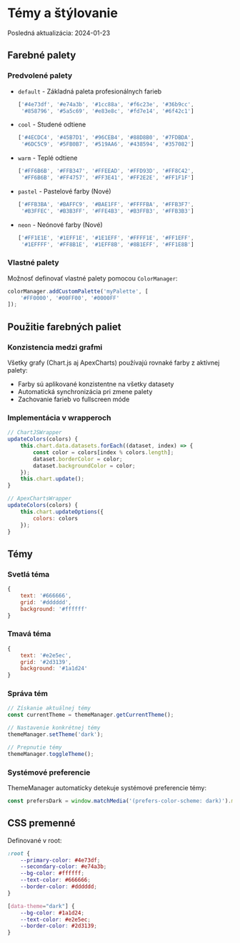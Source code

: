 # Témy a štýlovanie
Posledná aktualizácia: 2024-01-23

## Farebné palety

### Predvolené palety
- `default` - Základná paleta profesionálnych farieb
  ```javascript
  ['#4e73df', '#e74a3b', '#1cc88a', '#f6c23e', '#36b9cc',
   '#858796', '#5a5c69', '#e83e8c', '#fd7e14', '#6f42c1']
  ```
- `cool` - Studené odtiene
  ```javascript
  ['#4ECDC4', '#45B7D1', '#96CEB4', '#88D8B0', '#7FDBDA',
   '#6DC5C9', '#5FB0B7', '#519AA6', '#438594', '#357082']
  ```
- `warm` - Teplé odtiene
  ```javascript
  ['#FF6B6B', '#FFB347', '#FFEEAD', '#FFD93D', '#FF8C42',
   '#FF6B6B', '#FF4757', '#FF3E41', '#FF2E2E', '#FF1F1F']
  ```
- `pastel` - Pastelové farby (Nové)
  ```javascript
  ['#FFB3BA', '#BAFFC9', '#BAE1FF', '#FFFFBA', '#FFB3F7',
   '#B3FFEC', '#B3B3FF', '#FFE4B3', '#B3FFB3', '#FFB3B3']
  ```
- `neon` - Neónové farby (Nové)
  ```javascript
  ['#FF1E1E', '#1EFF1E', '#1E1EFF', '#FFFF1E', '#FF1EFF',
   '#1EFFFF', '#FF8B1E', '#1EFF8B', '#8B1EFF', '#FF1E8B']
  ```

### Vlastné palety
Možnosť definovať vlastné palety pomocou `ColorManager`:

```javascript
colorManager.addCustomPalette('myPalette', [
    '#FF0000', '#00FF00', '#0000FF'
]);
```

## Použitie farebných paliet

### Konzistencia medzi grafmi
Všetky grafy (Chart.js aj ApexCharts) používajú rovnaké farby z aktívnej palety:
- Farby sú aplikované konzistentne na všetky datasety
- Automatická synchronizácia pri zmene palety
- Zachovanie farieb vo fullscreen móde

### Implementácia v wrapperoch
```javascript
// ChartJSWrapper
updateColors(colors) {
    this.chart.data.datasets.forEach((dataset, index) => {
        const color = colors[index % colors.length];
        dataset.borderColor = color;
        dataset.backgroundColor = color;
    });
    this.chart.update();
}

// ApexChartsWrapper
updateColors(colors) {
    this.chart.updateOptions({
        colors: colors
    });
}
```

## Témy

### Svetlá téma
```javascript
{
    text: '#666666',
    grid: '#dddddd',
    background: '#ffffff'
}
```

### Tmavá téma
```javascript
{
    text: '#e2e5ec',
    grid: '#2d3139',
    background: '#1a1d24'
}
```

### Správa tém
```javascript
// Získanie aktuálnej témy
const currentTheme = themeManager.getCurrentTheme();

// Nastavenie konkrétnej témy
themeManager.setTheme('dark');

// Prepnutie témy
themeManager.toggleTheme();
```

### Systémové preferencie
ThemeManager automaticky detekuje systémové preferencie témy:
```javascript
const prefersDark = window.matchMedia('(prefers-color-scheme: dark)').matches;
```

## CSS premenné
Definované v root:
```css
:root {
    --primary-color: #4e73df;
    --secondary-color: #e74a3b;
    --bg-color: #ffffff;
    --text-color: #666666;
    --border-color: #dddddd;
}

[data-theme="dark"] {
    --bg-color: #1a1d24;
    --text-color: #e2e5ec;
    --border-color: #2d3139;
}
```
